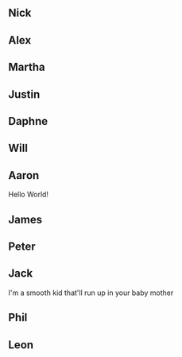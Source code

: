 Nick
--------------------



Alex
--------------------



Martha
--------------------



Justin
--------------------



Daphne
--------------------



Will
--------------------



Aaron
--------------------

Hello World!

James
--------------------



Peter
--------------------



Jack
--------------------
I'm a smooth kid
that'll run up
in your baby mother

Phil
--------------------



Leon
--------------------

